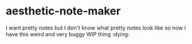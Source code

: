 # aesthetic-note-maker
I want pretty notes but I don't know what pretty notes look like so now I have this weird and very buggy WIP thing :dying:
